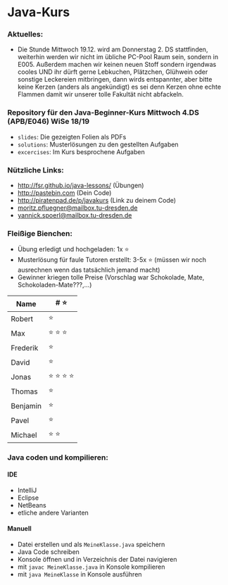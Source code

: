 # Java-Kurs

### Aktuelles: ###
- Die Stunde Mittwoch 19.12. wird am Donnerstag 2. DS stattfinden, weiterhin werden wir nicht im übliche PC-Pool Raum sein, sondern in E005.
  Außerdem machen wir keinen neuen Stoff sondern irgendwas cooles UND ihr dürft gerne Lebkuchen, Plätzchen, Glühwein oder sonstige Leckereien mitbringen, dann wirds entspannter, aber bitte keine Kerzen (anders als angekündigt) es sei denn Kerzen ohne echte Flammen damit wir unserer tolle Fakultät nicht abfackeln.


### Repository für den Java-Beginner-Kurs Mittwoch 4.DS (APB/E046) WiSe 18/19
- `slides`: Die gezeigten Folien als PDFs
- `solutions`: Musterlösungen zu den gestellten Aufgaben</br>
- `excercises`: Im Kurs besprochene Aufgaben

### Nützliche Links:
- http://fsr.github.io/java-lessons/ (Übungen)
- http://pastebin.com (Dein Code)
- http://piratenpad.de/p/javakurs (Link zu deinem Code)
- moritz.pfluegner@mailbox.tu-dresden.de
- yannick.spoerl@mailbox.tu-dresden.de

### Fleißige Bienchen:
- Übung erledigt und hochgeladen: 1x :star:
- Musterlösung für faule Tutoren erstellt: 3-5x :star: (müssen wir noch ausrechnen wenn das tatsächlich jemand macht)
- Gewinner kriegen tolle Preise (Vorschlag war Schokolade, Mate, Schokoladen-Mate???,...) 

| Name | # :star: |
|----------|---------|
| Robert | :star: | :star: |
| Max | :star: :star: :star: |
| Frederik | :star: | :star: |
| David | :star: |
| Jonas | :star: :star: :star: :star:|
| Thomas | :star: |
| Benjamin | :star: |
| Pavel | :star: |
| Michael | :star: :star: |

### Java coden und kompilieren:
#### IDE
- IntelliJ
- Eclipse
- NetBeans
- etliche andere Varianten

#### Manuell
- Datei erstellen und als `MeineKlasse.java`  speichern
- Java Code schreiben
- Konsole öffnen und in Verzeichnis der Datei navigieren
- mit `javac MeineKlasse.java` in Konsole kompilieren
- mit `java MeineKlasse` in Konsole ausführen

